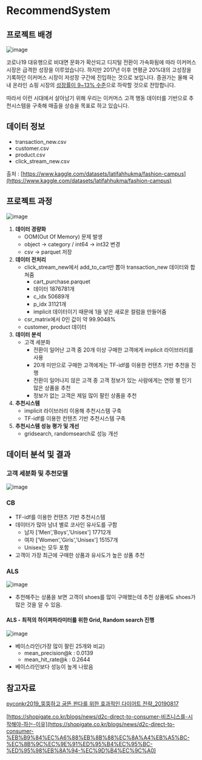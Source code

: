 # RecommendSystem
## 프로젝트 배경
![image](https://user-images.githubusercontent.com/110091343/218765593-66d06397-6cae-41a3-88b4-2283af9fae1d.png)

코로나19 대유행으로 비대면 문화가 확산되고 디지털 전환이 가속화됨에 따라 이커머스 시장은 급격한 성장을 이루었습니다. 하지만 2017년 이후 연평균 20%대의 고성장을 기록하던 이커머스 시장이 저성장 구간에 진입하는 것으로 보입니다. 증권가는 올해 국내 온라인 쇼핑 시장의 [성장률이 9~13% 수준](https://biz.chosun.com/distribution/channel/2022/01/10/VURET6JTVZARXN7HQ4W6TYW6AY/)으로 하락할 것으로 전망합니다.

따라서 이런 시대에서 살아남기 위해 우리는 이커머스 고객 행동 데이터를 기반으로 추천시스템을 구축해 매출을 상승을 목표로 하고 있습니다.

## 데이터 정보

- transaction_new.csv
- customer.csv
- product.csv
- click_stream_new.csv

출처 : [https://www.kaggle.com/datasets/latifahhukma/fashion-campus](https://www.kaggle.com/datasets/latifahhukma/fashion-campus)

## 프로젝트 과정
![image](https://user-images.githubusercontent.com/110091343/218764575-39043c92-c5c2-4c2e-8811-b0d9b0685675.png)


1. **데이터 경량화**
    - OOM(Out Of Memory) 문제 발생
    - object → category / int64 → int32  변경
    - csv → parquet 저장
2. **데이터 전처리**
    - click_stream_new에서 add_to_cart만 뽑아 transaction_new 데이터와 합쳐줌
        - cart_purchase.parquet
        - 데이터 1876781개
        - c_idx 50689개
        - p_idx 31121개
        - implicit 데이터이기 때문에 1을 넣은 새로운 컬럼을 만들어줌
    - csr_matrix에서 0인 값이 약 99.9048%
    - customer, product 데이터
3. **데이터 분석**
    - 고객 세분화
        - 전환이 일어난 고객 중 20개 이상 구매한 고객에게 implicit 라이브러리를 사용
        - 20개 미만으로 구매한 고객에게는 TF-idf를 이용한 컨텐츠 기반 추천을 진행
        - 전환이 일어나지 않은 고객 중 고객 정보가 있는 사람에게는 연령 별 인기 많은 상품을 추천
        - 정보가 없는 고객은 제일 많이 팔린 상품을 추천
4. **추천시스템** 
    - implicit 라이브러리 이용해 추천시스템 구축
    - TF-idf를 이용한 컨텐츠 기반 추천시스템 구축
5. **추천시스템 성능 평가 및 개선**
    - gridsearch, randomsearch로 성능 개선

## 데이터 분석 및 결과

### **고객 세분화 및 추천모델**
![image](https://user-images.githubusercontent.com/110091343/218764503-4b5ef119-fdc9-4928-8feb-f69882e765c9.png)



### **CB**
- TF-idf를 이용한 컨텐츠 기반 추천시스템
- 데이터가 많아 남녀 별로 코사인 유사도를 구함
    - 남자 ['Men','Boys','Unisex'] 17712개
    - 여자 ['Women','Girls','Unisex'] 15157개
    - Unisex는 모두 포함
- 고객이 가장 최근에 구매한 상품과 유사도가 높은 상품 추천

### **ALS**

![image](https://user-images.githubusercontent.com/110091343/218764668-01d08a4d-df4a-478e-b93b-bd6dbab04b29.png)


- 추천해주는 상품을 보면 고객이 shoes를 많이 구매했는데 추천 상품에도 shoes가 많은 것을 알 수 있음.

#### **ALS - 최적의 하이퍼파라미터를 위한 Grid, Random search 진행**

![image](https://user-images.githubusercontent.com/110091343/218764767-7e5add3d-e9d2-4276-909d-cee0403ed8aa.png)

- 베이스라인(가장 많이 팔린 25개와 비교)
    - mean_precision@k : 0.0139
    - mean_hit_rate@k : 0.2644
- 베이스라인보다 성능이 높게 나왔음






## 참고자료

[pyconkr2019_뚱뚱하고 굼뜬 판다를 위한 효과적인 다이어트 전략_20190817](https://drive.google.com/file/d/12faqaslFIF-Sg_sU3jeGyauW5ClRqS8D/view)

[https://shopigate.co.kr/blogs/news/d2c-direct-to-consumer-비즈니스를-시작해야-하는-이유](https://shopigate.co.kr/blogs/news/d2c-direct-to-consumer-%EB%B9%84%EC%A6%88%EB%8B%88%EC%8A%A4%EB%A5%BC-%EC%8B%9C%EC%9E%91%ED%95%B4%EC%95%BC-%ED%95%98%EB%8A%94-%EC%9D%B4%EC%9C%A0)
